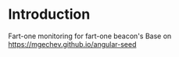 # Introduction

Fart-one monitoring for fart-one beacon's
Base on https://mgechev.github.io/angular-seed
